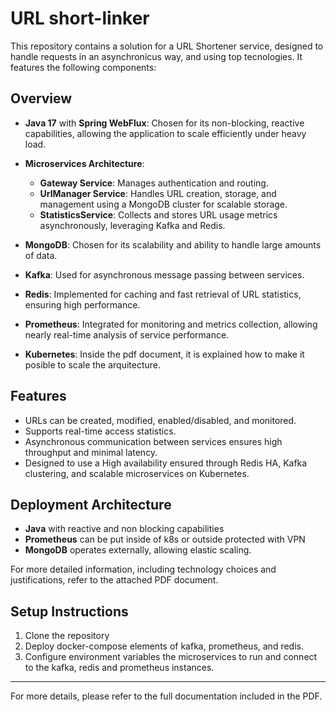 # URL short-linker

This repository contains a solution for a URL Shortener service, designed to handle requests in an asynchronicus way, and using top tecnologies. It features the following components:

## Overview

- **Java 17** with **Spring WebFlux**: Chosen for its non-blocking, reactive capabilities, allowing the application to scale efficiently under heavy load.
- **Microservices Architecture**:
  - **Gateway Service**: Manages authentication and routing.
  - **UrlManager Service**: Handles URL creation, storage, and management using a MongoDB cluster for scalable storage.
  - **StatisticsService**: Collects and stores URL usage metrics asynchronously, leveraging Kafka and Redis.
  
- **MongoDB**: Chosen for its scalability and ability to handle large amounts of data.
- **Kafka**: Used for asynchronous message passing between services.
- **Redis**: Implemented for caching and fast retrieval of URL statistics, ensuring high performance.
- **Prometheus**: Integrated for monitoring and metrics collection, allowing nearly real-time analysis of service performance.
- **Kubernetes**: Inside the pdf document, it is explained how to make it posible to scale the arquitecture.

## Features

- URLs can be created, modified, enabled/disabled, and monitored.
- Supports real-time access statistics.
- Asynchronous communication between services ensures high throughput and minimal latency.
- Designed to use a High availability ensured through Redis HA, Kafka clustering, and scalable microservices on Kubernetes.

## Deployment Architecture
  - **Java** with reactive and non blocking capabilities
  - **Prometheus** can be put inside of k8s or outside protected with VPN
  - **MongoDB** operates externally, allowing elastic scaling.
  
For more detailed information, including technology choices and justifications, refer to the attached PDF document.

## Setup Instructions

1. Clone the repository
2. Deploy docker-compose elements of kafka, prometheus, and redis.
3. Configure environment variables the microservices to run and connect to the kafka, redis and prometheus instances.

---

For more details, please refer to the full documentation included in the PDF.

